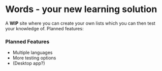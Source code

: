 # Words - your new learning solution

A **WIP** site where you can create your own lists which you can then test your knowledge of.
Planned features:

### Planned Features
 - Multiple languages
 - More testing options
 - (Desktop app?)
